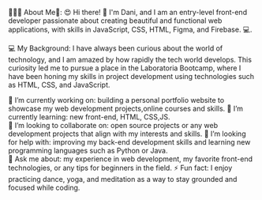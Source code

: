 👩🏻‍💻 About Me👋:
😍 Hi there! 👋 I'm Dani, and I am an entry-level front-end developer passionate about creating beautiful and functional web applications, with skills in JavaScript, CSS, HTML, Figma, and Firebase. 💻.

💻 My Background:
I have always been curious about the world of technology, and I am amazed by how rapidly the tech world develops. This curiosity led me to pursue a place in the Laboratoria Bootcamp, where I have been honing my skills in project development using technologies such as HTML, CSS, and JavaScript.

🔭 I’m currently working on: building a personal portfolio website to showcase my web development projects,online courses and skills.
🌱 I’m currently learning: new front-end, HTML, CSS,JS.  
👯 I’m looking to collaborate on: open source projects or any web development projects that align with my interests and skills. 
🤔 I’m looking for help with: improving my back-end development skills and learning new programming languages such as Python or Java.   
💬 Ask me about: my experience in web development, my favorite front-end technologies, or any tips for beginners in the field.
⚡ Fun fact: I enjoy practicing dance, yoga, and meditation as a way to stay grounded and focused while coding.
